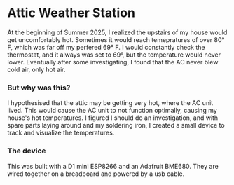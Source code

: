 # Attic Weather Station

At the beginning of Summer 2025, I realized the upstairs of my house would get uncomfortably hot. Sometimes it would reach temepratures of over 80° F, which was far off my perfered 69° F. I would constantly check the thermostat, and it always was set to 69°, but the temperature would never lower. Eventually after some investigating, I found that the AC never blew cold air, only hot air. 

### But why was this?

I hypothesised that the attic may be getting very hot, where the AC unit lived. This would cause the AC unit to not function optimally, causing my house's hot temperatures. I figured I should do an investigation, and with spare parts laying around and my soldering iron, I created a small device to track and visualize the temperatures. 

### The device

This was built with a D1 mini ESP8266 and an Adafruit BME680. They are wired together on a breadboard and powered by a usb cable. 